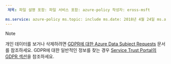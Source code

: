 ```yaml
---
 제목: 파일 설명 포함: 파일 서비스 포함: azure-policy 작성자: eross-msft
 
ms.service: azure-policy ms.topic: include ms.date: 2018년 4월 24일 ms.author: lizross ms.custom: include file ms.collection: M365-identity-device-management
---
```


>[!Note] 
>개인 데이터를 보거나 삭제하려면 [GDPR에 대한 Azure Data Subject Requests](https://docs.microsoft.com/microsoft-365/compliance/gdpr-dsr-azure) 문서를 참조하세요. GDPR에 대한 일반적인 정보를 찾는 경우 [Service Trust Portal의 GDPR 섹션](https://servicetrust.microsoft.com/ViewPage/GDPRGetStarted)을 참조하세요.
